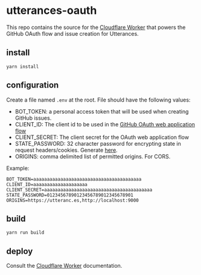 # utterances-oauth

This repo contains the source for the [Cloudflare Worker](https://developers.cloudflare.com/workers/) that powers the GitHub OAuth flow and issue creation for Utterances.

## install

```
yarn install
```

## configuration

Create a file named `.env` at the root. File should have the following values:

* BOT_TOKEN: a personal access token that will be used when creating GitHub issues.
* CLIENT_ID: The client id to be used in the [GitHub OAuth web application flow](https://developer.github.com/v3/oauth/#web-application-flow)
* CLIENT_SECRET: The client secret for the OAuth web application flow
* STATE_PASSWORD: 32 character password for encrypting state in request headers/cookies. Generate [here](https://lastpass.com/generatepassword.php).
* ORIGINS: comma delimited list of permitted origins. For CORS.

Example:
```
BOT_TOKEN=aaaaaaaaaaaaaaaaaaaaaaaaaaaaaaaaaaaaaaaa
CLIENT_ID=aaaaaaaaaaaaaaaaaaaa
CLIENT_SECRET=aaaaaaaaaaaaaaaaaaaaaaaaaaaaaaaaaaaaaaaa
STATE_PASSWORD=01234567890123456789012345678901
ORIGINS=https://utteranc.es,http://localhost:9000
```

## build
```
yarn run build
```

## deploy

Consult the [Cloudflare Worker](https://developers.cloudflare.com/workers/) documentation.
